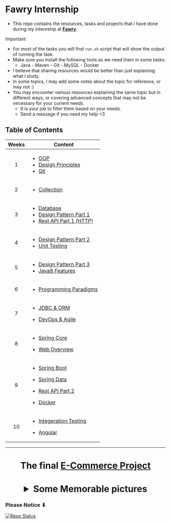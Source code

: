 # Fawry Internship

- This repo contains the resources, tasks and projects that I have done during my internship at [**Fawry**](https://www.fawry.com/).

> [!IMPORTANT]
>
> - For most of the tasks you will find `run.sh` script that will show the output of running the task.
> - Make sure you install the following tools as we need them in some tasks:
>   - Java - Maven - Git - MySQL - Docker
> - I believe that sharing resources would be better than just explaining what I study.
> - In some topics, I may add some notes about the topic for reference, or may not :)
> - You may encounter various resources explaining the same topic but in different ways, or covering advanced concepts that may not be necessary for your current needs.
>   - It is your job to filter them based on your needs.
>   - Send a message if you need my help <3

## Table of Contents

<table>
  <thead>
    <tr>
      <th>Weeks</th>
      <th>Content</th>
    </tr>
  </thead>
  <tbody>
    <tr>
      <td align="center">1</td>
      <td>
        <ul>
          <li><a href="./Week1/OOP">OOP</a></li>
          <li><a href="Week1/Design-Principles">Design Principles</a></li>
          <li><a href="Week1/Git-VCS">Git</a></li>
        </ul>
      </td>
    </tr>
    <tr>
      <td align="center">2</td>
      <td>
        <ul>
          <li><a href="./Week2/Collection">Collection</a></li>
        </ul>
      </td>
    </tr>
    <tr>
      <td align="center">3</td>
      <td>
        <ul>
          <li><a href="./Week3/DataBase">Database</a></li>
          <li><a href="Week3/Design-Pattern1">Design Pattern Part 1</a></li>
          <li><a href="Week3/Rest-API-Design1">Rest API Part 1 (HTTP)</a></li>
        </ul>
      </td>
    </tr>
    <tr>
      <td align="center">4</td>
      <td>
        <ul>
          <li><a href="Week4/Design-Pattern2">Design Pattern Part 2</a></li>
          <li><a href="Week4/Unit-Testing">Unit Testing</a></li>
        </ul>
      </td>
    </tr>
    <tr>
      <td align="center">5</td>
      <td>
        <ul>
          <li><a href="Week5/Design-Pattern3">Design Pattern Part 3</a></li>
          <li><a href="./Week5/Java8">Java8 Features</a></li>
        </ul>
      </td>
    </tr>
    <tr>
      <td align="center">6</td>
      <td>
        <ul>
          <li><a href="Week6/Programming-Paradigms/">Programming Paradigms</a></li>
        </ul>
      </td>
    </tr>
    <tr>
      <td align="center">7</td>
      <td>
        <ul>
          <li><a href="Week7/ORM">JDBC & ORM</a></li>
        </ul>
        <ul>
          <li><a href="Week7/DevOps">DevOps & Agile</a></li>
        </ul>
      </td>
    </tr>
    <tr>
      <td align="center">8</td>
      <td>
        <ul>
          <li><a href="Week8/Spring-Core">Spring Core</a></li>
        </ul>
        <ul>
          <li><a href="Week8/Web-Overview">Web Overview</a></li>
        </ul>
      </td>
    </tr>
    <tr>
      <td align="center">9</td>
      <td>
        <ul>
          <li><a href="Week9/Spring-Boot">Spring Boot</a></li>
        </ul>
        <ul>
          <li><a href="Week9/Spring-Data">Spring Data</a></li>
        </ul>
        <ul>
          <li><a href="Week9/Rest-API-Design2">Rest API Part 2</a></li>
        </ul>
        <ul>
          <li><a href="Week9/Docker">Docker</a></li>
        </ul>
      </td>
    </tr>
    <tr>
      <td align="center">10</td>
      <td>
        <ul>
          <li><a href="Week10/Integeration-Testing/">Integeration Testing</a></li>
        </ul>
        <ul>
          <li><a href="Week10/Angular">Angular</a></li>
        </ul>
      </td>
    </tr>
  </tbody>
</table>

---

# <p align="center">The final **[E-Commerce Project](https://github.com/orgs/Fawry-Intern-Round4/repositories)**</p>

# <details align="center"><summary>Some Memorable pictures</summary>![My Img](https://github.com/Zeyad2003/Fawry-Internship/assets/87117386/65b1e7af-79a0-43a6-a105-827a6d46a696)![Intern Group](https://github.com/Zeyad2003/Fawry-Internship/assets/87117386/eb5dca40-a7f5-46b3-b6f1-f5dfa5a70040)![My Certificate](https://github.com/Zeyad2003/Fawry-Internship/assets/87117386/83c51619-6025-4623-99b5-f98553322ab2)</details>

### Please Notice ⬇

<a href="https://github.com/Zeyad2003/Fawry-Internship"><img src="https://img.shields.io/badge/Repo%20Status-Under%20Development-White?labelColor=Dark Gray&style=social&logo=github&link=https://github.com/Zeyad2003/Fawry-Internship" alt="Repo Status" /></a>
